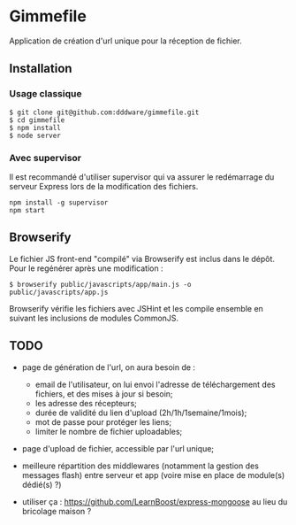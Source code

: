 # Gimmefile

Application de création d'url unique pour la réception de fichier.

## Installation

### Usage classique

```shell
$ git clone git@github.com:dddware/gimmefile.git
$ cd gimmefile
$ npm install
$ node server
```

### Avec supervisor

Il est recommandé d'utiliser supervisor qui va assurer le redémarrage du serveur Express lors de la modification des fichiers.

```shell
npm install -g supervisor
npm start
```

## Browserify

Le fichier JS front-end "compilé" via Browserify est inclus dans le dépôt. Pour le regénérer après une modification :

```shell
$ browserify public/javascripts/app/main.js -o public/javascripts/app.js
```

Browserify vérifie les fichiers avec JSHint et les compile ensemble en suivant les inclusions de modules CommonJS.

## TODO

- page de génération de l'url, on aura besoin de :
	- email de l'utilisateur, on lui envoi l'adresse de téléchargement des fichiers, et des mises à jour si besoin;
	- les adresse des récepteurs;
	- durée de validité du lien d'upload (2h/1h/1semaine/1mois);
	- mot de passe pour protéger les liens;
	- limiter le nombre de fichier uploadables;
- page d'upload de fichier, accessible par l'url unique;

- meilleure répartition des middlewares (notamment la gestion des messages flash) entre serveur et app (voire mise en place de module(s) dédié(s) ?)
- utiliser ça : https://github.com/LearnBoost/express-mongoose au lieu du bricolage maison ?